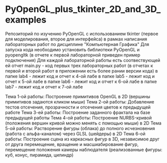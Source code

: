 # PyOpenGL_plus_tkinter_2D_and_3D_examples
Репозиторий по изучению PyOpenGL с использованием tkinter (первое для моделирования, второе для интерфейса) в рамках написания лабораторных работ по дисциплине "Компьютерная Графика"
Для запуска кода необходимо установить библиотеки PyOpenGL и  pyopengltk (в отчете к первой лабораторной приведен пример подключения)
Для каждой лабораторной работы есть соотвествующей ей отчет
main.py - код первых трех лабораторных работ (в отчетах к первой и второй работ в приложении есть более рании версии кода)
в папке lab4 - лежит код и отчет к 4-ой лабе
в папке lab5 - лежит код и отчет к 5-ой лабе
в папке lab6 - лежит код и отчет к 6-ой лабе
в папке lab7 - лежит код и отчет к 7-ой лабе

Тема 1-ой работы: Построение примитивов OpenGL в 2D (вершины примитивов задаются кликом мыши)
Тема 2-ой работы: Добавление тестов отсечения, прозрачности и отсечения цветов к предыдущей работе
Тема 3-ей работы: Построение заданного фрактала на базе предыдущей работы
Тема 4-ой работы: Построение NURBS-кривой (положения вершин кривой можно менять с помощью мыши) в 2D
Тема 5-ой работы: Растворение фигуры (облака) до полного исчезновения (работа с альфа-каналом) через GLSL (шейдеры) в 2D
Тема 6-ой работы: Построение сцена из каркасных фигур в 3D, независимое друг от друга перемещение, вращение и масшиабирование фигур, перемещение положения камеры наблюдателя (реализованные фигуры: куб, конус, пирамида, цилиндр)

